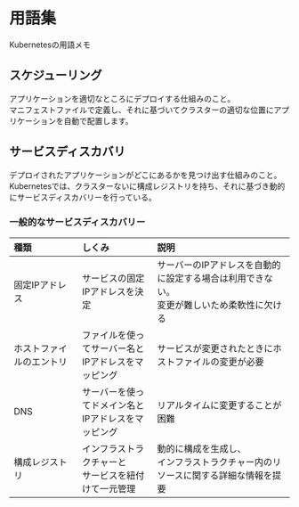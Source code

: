 # 用語集

Kubernetesの用語メモ

## スケジューリング

アプリケーションを適切なところにデプロイする仕組みのこと。  
マニフェストファイルで定義し、それに基づいてクラスターの適切な位置にアプリケーションを自動で配置します。

## サービスディスカバリ

デプロイされたアプリケーションがどこにあるかを見つけ出す仕組みのこと。  
Kubernetesでは、クラスターないに構成レジストリを持ち、それに基づき動的にサービスディスカバリーを行っている。

### 一般的なサービスディスカバリー

| 種類                     | しくみ                                                   | 説明                                                                                          |
| :----------------------- | :------------------------------------------------------- | :-------------------------------------------------------------------------------------------- |
| 固定IPアドレス           | サービスの固定IPアドレスを決定                           | サーバーのIPアドレスを自動的に設定する場合は利用できない。<br> 変更が難しいため柔軟性に欠ける |
| ホストファイルのエントリ | ファイルを使ってサーバー名と<br> IPアドレスをマッピング  | サービスが変更されたときにホストファイルの変更が必要                                          |
| DNS                      | サーバーを使ってドメイン名と<br> IPアドレスをマッピング  | リアルタイムに変更することが困難                                                              |
| 構成レジストリ           | インフラストラクチャーと <br> サービスを紐付けて一元管理 | 動的に構成を生成し、<br>インフラストラクチャー内のリソースに関する詳細な情報を提要                |
